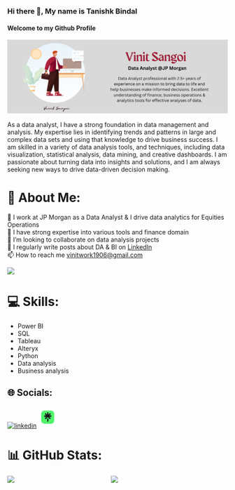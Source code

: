 
### Hi there 👋, My name is Tanishk Bindal
#### Welcome to my Github Profile
![Welcome to my Github Profile](https://raw.githubusercontent.com/vinitsangoi/vinitsangoi/main/Vinit%20Sangoi%20(4).png)

As a data analyst, I have a strong foundation in data management and analysis. My expertise lies in identifying trends and patterns in large and complex data sets and using that knowledge to drive business success. I am skilled in a variety of data analysis tools, and techniques, including data visualization, statistical analysis, data mining, and creative dashboards. I am passionate about turning data into insights and solutions, and I am always seeking new ways to drive data-driven decision making.

# 💫 About Me:
👀 I work at JP Morgan as a Data Analyst & I drive data analytics for Equities Operations<br>🌱 I have strong expertise into various tools and finance domain<br>💞️ I’m looking to collaborate on data analysis projects<br>📝 I regularly write posts about DA & BI on [LinkedIn](https://linktr.ee/vinitsangoi_linkedin)<br>📫 How to reach me vinitwork1906@gmail.com

[![](https://visitcount.itsvg.in/api?id=vinitsangoi&icon=0&color=0)](https://visitcount.itsvg.in)


# 💻 Skills: 
* Power BI
* SQL
* Tableau
* Alteryx
* Python
* Data analysis
* Business analysis 

## 🌐 Socials:
[<img src='https://upload.wikimedia.org/wikipedia/commons/c/ca/LinkedIn_logo_initials.png' alt='linkedin' height='40'>](https://www.linkedin.com/in/vinit-sangoi//)   [<img src='https://raw.githubusercontent.com/vinitsangoi/vinitsangoi/main/linktreelogo.webp' alt='linktree' height='50'>](https://linktr.ee/vinitsangoi1906)

# 📊 GitHub Stats:
<img align="left" width="47%" src="https://github-readme-stats-sigma-five.vercel.app/api?username=vinitsangoi&theme=tokyonight&hide_border=false&include_all_commits=false&count_private=false" />

<img align="left" width="47%" src="https://github-readme-streak-stats-sigma-five.herokuapp.com/?user=vinitsangoi&theme=tokyonight&hide_border=false" />





<!-- Proudly created with GPRM ( https://gprm.itsvg.in ) -->

<!---
vinitsangoi/vinitsangoi is a ✨ special ✨ repository because its `README.md` (this file) appears on your GitHub profile.
You can click the Preview link to take a look at your changes.
--->


